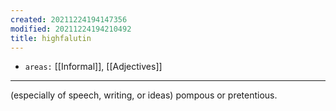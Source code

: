 ```yaml
---
created: 20211224194147356
modified: 20211224194210492
title: highfalutin
---
```


- `areas:` [[Informal]], [[Adjectives]]

---

(especially of speech, writing, or ideas) pompous or pretentious.
